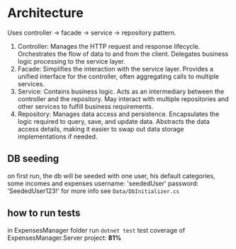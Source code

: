 ﻿# Architecture

Uses controller -> facade -> service -> repository pattern.

1. Controller:
   Manages the HTTP request and response lifecycle.
   Orchestrates the flow of data to and from the client.
   Delegates business logic processing to the service layer.
2. Facade:
   Simplifies the interaction with the service layer.
   Provides a unified interface for the controller, often aggregating calls to multiple services.
3. Service:
   Contains business logic.
   Acts as an intermediary between the controller and the repository.
   May interact with multiple repositories and other services to fulfill business requirements.
4. Repository:
   Manages data access and persistence.
   Encapsulates the logic required to query, save, and update data.
   Abstracts the data access details, making it easier to swap out data storage implementations if needed.

## DB seeding

on first run, the db will be seeded with one user, his default categories, some incomes and expenses
username: 'seededUser'
password: 'SeededUser123!'
for more info see `Data/DbInitializer.cs`

## how to run tests

in ExpensesManager folder run `dotnet test`
test coverage of ExpensesManager.Server project: **81%** 

